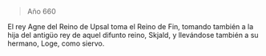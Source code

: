 > Año 660

El rey Agne del Reino de Upsal toma el Reino de Fin, tomando también a la hija del antigüo rey de aquel difunto reino, Skjald, y llevándose también a su hermano, Loge, como siervo.